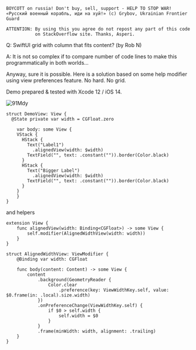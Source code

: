 ```
BOYCOTT on russia! Don't buy, sell, support - HELP TO STOP WAR!
«Русский военный корабль, иди на хуй!» (c) Grybov, Ukrainian Frontier Guard

ATTENTION: By using this you agree do not repost any part of this code
           on StackOverflow site. Thanks, Asperi.
```

Q: SwiftUI grid with column that fits content? (by Rob N)

A: It is not so complex if to compare number of code lines to make this programmatically in both worlds...

Anyway, sure it is possible. Here is a solution based on some help modifier using view preferences feature. No hard. No grid.

Demo prepared & tested with Xcode 12 / iOS 14. 

![91Mdy](https://user-images.githubusercontent.com/62171579/173861424-2b9707dc-a3cc-428f-9f35-779604a55fd6.png)

```
struct DemoView: View {
  @State private var width = CGFloat.zero

    var body: some View {
    VStack {
      HStack {
        Text("Label1")
          .alignedView(width: $width)
        TextField("", text: .constant("")).border(Color.black)
      }
      HStack {
        Text("Bigger Label")
          .alignedView(width: $width)
        TextField("", text: .constant("")).border(Color.black)
      }
    }
    }
}
```

and helpers

```
extension View {
    func alignedView(width: Binding<CGFloat>) -> some View {
        self.modifier(AlignedWidthView(width: width))
    }
}

struct AlignedWidthView: ViewModifier {
    @Binding var width: CGFloat

    func body(content: Content) -> some View {
        content
            .background(GeometryReader {
                Color.clear
                    .preference(key: ViewWidthKey.self, value: $0.frame(in: .local).size.width)
            })
            .onPreferenceChange(ViewWidthKey.self) {
                if $0 > self.width {
                    self.width = $0
                }
            }
            .frame(minWidth: width, alignment: .trailing)
    }
}
```
